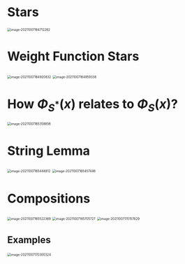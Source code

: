 # Stars

<img src="D:\dev\AllNote\.mdnote\assets\image-20211007164712262.png" alt="image-20211007164712262" style="zoom:50%;" />

# Weight Function Stars



<img src="D:\dev\AllNote\.mdnote\assets\image-20211007164920832.png" alt="image-20211007164920832" style="zoom:50%;" />

<img src="D:\dev\AllNote\.mdnote\assets\image-20211007164959338.png" alt="image-20211007164959338" style="zoom:50%;" />

# How $\Phi_{S^*}(x)$ relates to $\Phi_{S}(x)$?

<img src="D:\dev\AllNote\.mdnote\assets\image-20211007165358856.png" alt="image-20211007165358856" style="zoom:50%;" />

# String Lemma

<img src="D:\dev\AllNote\.mdnote\assets\image-20211007165444812.png" alt="image-20211007165444812" style="zoom:50%;" />

<img src="D:\dev\AllNote\.mdnote\assets\image-20211007165457446.png" alt="image-20211007165457446" style="zoom:50%;" />

# Compositions

<img src="D:\dev\AllNote\.mdnote\assets\image-20211007165522369.png" alt="image-20211007165522369" style="zoom:50%;" />

<img src="D:\dev\AllNote\.mdnote\assets\image-20211007165705727.png" alt="image-20211007165705727" style="zoom:50%;" />

<img src="D:\dev\AllNote\.mdnote\assets\image-20211007170157629.png" alt="image-20211007170157629" style="zoom:50%;" />

## Examples

<img src="D:\dev\AllNote\.mdnote\assets\image-20211007170300324.png" alt="image-20211007170300324" style="zoom:50%;" />
